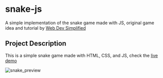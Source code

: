 # snake-js
A simple implementation of the snake game made with JS, original game idea and tutorial by [Web Dev Simplified
](https://www.youtube.com/watch?v=QTcIXok9wNY)

## Project Description
This is a simple snake game made with HTML, CSS, and JS, check the  [live demo](https://abraham-mz.me/snake-js/) 

![snake_preview](https://user-images.githubusercontent.com/8070765/216866321-05dfc3c6-af12-445e-a99b-66770d9c7835.gif)
